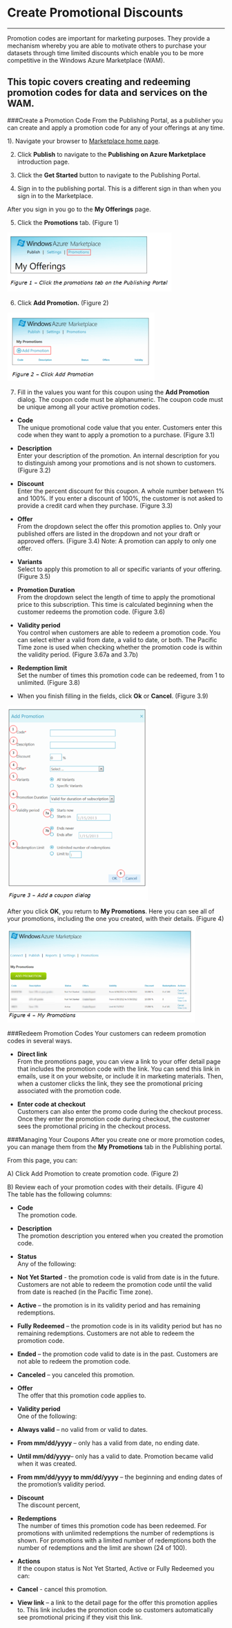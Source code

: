 
 
<properties 
   pageTitle="Create Promotional Discounts" 
   description="How to Create Promotional Discounts for Your Offerings" 
   services="cloud-services" 
   documentationCenter="" 
   authors="kevinscharpenberg" 
   manager="manager-alias" 
   editor=""/>

<tags
   ms.service="marketplace"
   ms.devlang="na"
   ms.topic="article"
   ms.tgt_pltfrm="na"
   ms.workload="data-services" 
   ms.date="02/13/2015"
   ms.author="kevsch"/>
#   Create Promotional Discounts

 -----------
Promotion codes are important for marketing purposes. They provide a mechanism whereby you are able to motivate others to purchase your datasets through time limited discounts which enable you to be more competitive in the Windows Azure Marketplace (WAM).

This topic covers creating and redeeming promotion codes for data and services on the WAM.
 -----------


###Create a Promotion Code
From the Publishing Portal, as a publisher you can create and apply a promotion code for any of your offerings at any time.

1). Navigate your browser to [Marketplace home page](https://azure.microsoft.com/en-us/marketplace/?source=datamarket).

2) Click **Publish** to navigate to the **Publishing on Azure Marketplace** introduction page. 

3) Click the **Get Started** button to navigate to the Publishing Portal. 

4) Sign in to the publishing portal. This is a different sign in than when you sign in to the Marketplace.

After you sign in you go to the **My Offerings** page.

5) Click the **Promotions** tab. (Figure 1)

![alt text](./marketplace-data-market-create-promotional-discounts/myofferings.png)

6) Click **Add Promotion.** (Figure 2)

![alt text](./marketplace-data-market-create-promotional-discounts/addpromotion.png)

7) Fill in the values you want for this coupon using the **Add Promotion** dialog. The coupon code must be alphanumeric. The coupon code must be unique among all your active promotion codes.

- **Code** <br>
The unique promotional code value that you enter. Customers enter this code when they want to apply a promotion to a purchase. (Figure 3.1)

- **Description**<br>
Enter your description of the promotion. An internal description for you to distinguish among your promotions and is not shown to customers. (Figure 3.2)

- **Discount** <br>
Enter the percent discount for this coupon. A whole number between 1% and 100%. If you enter a discount of 100%, the customer is not asked to provide a credit card when they purchase. (Figure 3.3)

- **Offer**<br>
From the dropdown select the offer this promotion applies to. Only your published offers are listed in the dropdown and not your draft or approved offers. (Figure 3.4) 
Note: A promotion can apply to only one offer.

- **Variants**<br>
Select to apply this promotion to all or specific variants of your offering. (Figure 3.5) 

- **Promotion Duration**<br>
From the dropdown select the length of time to apply the promotional price to this subscription. This time is calculated beginning when the customer redeems the promotion code. (Figure 3.6)

- **Validity period**<br>
You control when customers are able to redeem a promotion code. You can select either a valid from date, a valid to date, or both. The Pacific Time zone is used when checking whether the promotion code is within the validity period. (Figure 3.67a and 3.7b)

- **Redemption limit**<br>
Set the number of times this promotion code can be redeemed, from 1 to unlimited. (Figure 3.8)

- When you finish filling in the fields, click **Ok** or **Cancel**. (Figure 3.9)

![alt text](./marketplace-data-market-create-promotional-discounts/coupondialog.png)

After you click **OK**, you return to **My Promotions**. Here you can see all of your promotions, including the one you created, with their details. (Figure 4)

![alt text](./marketplace-data-market-create-promotional-discounts/mypromotions.png)


###Redeem Promotion Codes
Your customers can redeem promotion codes in several ways.

- **Direct link** <br> 
From the promotions page, you can view a link to your offer detail page that includes the promotion code with the link. You can send this link in emails, use it on your website, or include it in marketing materials. Then, when a customer clicks the link, they see the promotional pricing associated with the promotion code. 


- **Enter code at checkout** <br>
Customers can also enter the promo code during the checkout process. Once they enter the promotion code during checkout, the customer sees the promotional pricing in the checkout process. 



###Managing Your Coupons
After you create one or more promotion codes, you can manage them from the **My Promotions** tab in the Publishing portal.

From this page, you can:

A) Click Add Promotion to create promotion code. (Figure 2)

B) Review each of your promotion codes with their details. (Figure 4) <br>
The table has the following columns:

- **Code** <br>
The promotion code.

- **Description**<br>
The promotion description you entered when you created the promotion code.

- **Status** <br>
Any of the following:

 - **Not Yet Started** - the promotion code is valid from date is in the future. Customers are not able to redeem the promotion code until the valid from date is reached (in the Pacific Time zone).

 - **Active** – the promotion is in its validity period and has remaining redemptions.

 - **Fully Redeemed** – the promotion code is in its validity period but has no remaining redemptions. Customers are not able to redeem the promotion code.

 - **Ended** – the promotion code valid to date is in the past. Customers are not able to redeem the promotion code.

 - **Canceled** – you canceled this promotion.

- **Offer** <br>
The offer that this promotion code applies to.

- **Validity period**<br>
One of the following:

 - **Always valid** – no valid from or valid to dates.

 - **From mm/dd/yyyy** – only has a valid from date, no ending date.

 - **Until mm/dd/yyyy**– only has a valid to date. Promotion became valid when it was created.

 - **From mm/dd/yyyy to mm/dd/yyyy** – the beginning and ending dates of the promotion’s validity period.

- **Discount** <br>
The discount percent,

- **Redemptions**<br>
The number of times this promotion code has been redeemed. 
For promotions with unlimited redemptions the number of redemptions is shown. For promotions with a limited number of redemptions both the number of redemptions and the limit are shown (24 of 100).

- **Actions**<br>
If the coupon status is Not Yet Started, Active or Fully Redeemed you can:

 - **Cancel** - cancel this promotion.

 - **View link** – a link to the detail page for the offer this promotion applies to. This link includes the promotion code so customers automatically see promotional pricing if they visit this link.